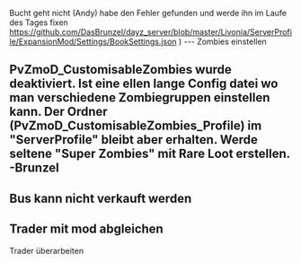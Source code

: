 Bucht geht nicht (Andy) habe den Fehler gefunden und werde ihn im Laufe des Tages fixen 
https://github.com/DasBrunzel/dayz_server/blob/master/Livonia/ServerProfile/ExpansionMod/Settings/BookSettings.json
) ---
Zombies einstellen

PvZmoD_CustomisableZombies wurde deaktiviert. Ist eine ellen lange Config datei wo man verschiedene Zombiegruppen einstellen kann. Der Ordner (PvZmoD_CustomisableZombies_Profile) im "ServerProfile" bleibt aber erhalten. Werde seltene "Super Zombies" mit Rare Loot erstellen.
-Brunzel
---
Bus kann nicht  verkauft werden
---
Trader mit mod abgleichen
---
Trader überarbeiten
